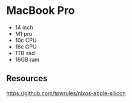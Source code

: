 # MacBook Pro

- 14 inch
- M1 pro
- 10c CPU
- 16c GPU
- 1TB ssd
- 16GB ram

## Resources

https://github.com/tpwrules/nixos-apple-silicon
